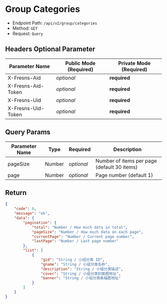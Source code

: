 # Group Categories

- Endpoint Path: `/api/v2/group/categories`
- Method: `GET`
- Request: `Query`

## Headers Optional Parameter

| Parameter Name | Public Mode (Required) | Private Mode (Required) |
| --- | --- | --- |
| X-Fresns-Aid | *optional* | **required** |
| X-Fresns-Aid-Token | *optional* | **required** |
| X-Fresns-Uid | *optional* | **required** |
| X-Fresns-Uid-Token | *optional* | **required** |

## Query Params

| Parameter Name | Type | Required | Description |
| --- | --- | --- | --- |
| pageSize | Number | *optional* | Number of items per page (default 30 items) |
| page | Number | *optional* | Page number (default 1) |

## Return

```json
{
    "code": 0,
    "message": "ok",
    "data": {
        "pagination": {
            "total": "Number / How much data in total",
            "pageSize": "Number / How much data on each page",
            "currentPage": "Number / Current page number",
            "lastPage": "Number / Last page number"
        },
        "list": [
            {
                "gid": "String / 小组分类 ID",
                "gname": "String / 小组分类名称",
                "description": "String / 小组分类描述",
                "cover": "String / 小组分类封面图地址",
                "banner": "String / 小组分类条幅图地址"
            }
        ]
    }
}
```

